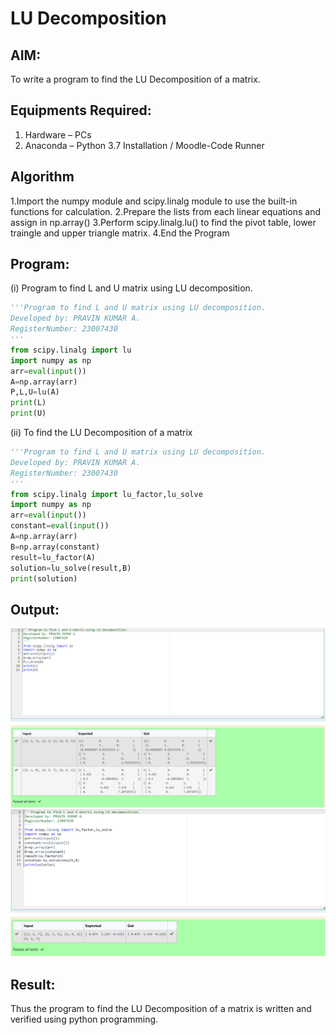 # LU Decomposition 

## AIM:
To write a program to find the LU Decomposition of a matrix.

## Equipments Required:
1. Hardware – PCs
2. Anaconda – Python 3.7 Installation / Moodle-Code Runner

## Algorithm
1.Import the numpy module and scipy.linalg module to use the built-in functions for calculation.
2.Prepare the lists from each linear equations and assign in np.array()
3.Perform scipy.linalg.lu() to find the pivot table, lower traingle and upper triangle matrix.
4.End the Program

## Program:
(i) Program to find L and U matrix using LU decomposition.
```python
'''Program to find L and U matrix using LU decomposition.
Developed by: PRAVIN KUMAR A.
RegisterNumber: 23007430
'''
from scipy.linalg import lu
import numpy as np
arr=eval(input())
A=np.array(arr)
P,L,U=lu(A)
print(L)
print(U)
```
(ii) To find the LU Decomposition of a matrix
```python
'''Program to find L and U matrix using LU decomposition.
Developed by: PRAVIN KUMAR A.
RegisterNumber: 23007430
'''
from scipy.linalg import lu_factor,lu_solve
import numpy as np
arr=eval(input())
constant=eval(input())
A=np.array(arr)
B=np.array(constant)
result=lu_factor(A)
solution=lu_solve(result,B)
print(solution)
```

## Output:
![lu decomposition](lu%201.png)
![lu decomposition](lu%202.png)



## Result:
Thus the program to find the LU Decomposition of a matrix is written and verified using python programming.

